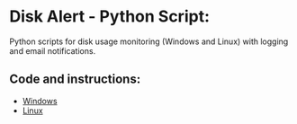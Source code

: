 # Disk Alert - Python Script:

Python scripts for disk usage monitoring (Windows and Linux) with logging and email notifications.

## Code and instructions:

- [Windows](https://github.com/JManzur/python-disk-alert/tree/main/Linux)
- [Linux](https://github.com/JManzur/python-disk-alert/tree/main/Windows)
